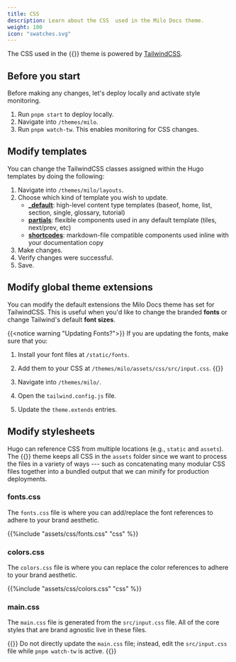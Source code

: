 ```yaml
---
title: CSS
description: Learn about the CSS  used in the Milo Docs theme.
weight: 100
icon: "swatches.svg"
---
```


The CSS used in the {{<prod>}} theme is powered by [TailwindCSS](https://tailwindcss.com/docs/installation).

## Before you start

Before making any changes, let's deploy locally and activate style monitoring.

1. Run `pnpm start` to deploy locally.
2. Navigate into `/themes/milo`.
3. Run `pnpm watch-tw`. This enables monitoring for CSS changes.

## Modify templates

You can change the TailwindCSS classes assigned within the Hugo templates by doing the following:

1. Navigate into `/themes/milo/layouts`.
2. Choose which kind of template you wish to update.
   - [**_default**](/reference/layouts/defaults): high-level content type templates (baseof, home, list, section, single, glossary, tutorial)
   - [**partials**](/reference/layouts/partials): flexible components used in any default template (tiles, next/prev, etc)
   - [**shortcodes**](/reference/layouts/shortcodes): markdown-file compatible components used inline with your documentation copy
3. Make changes.
4. Verify changes were successful.
5. Save.

## Modify global theme extensions

You can modify the default extensions the Milo Docs theme has set for TailwindCSS. This is useful when you'd like to change the branded **fonts** or change Tailwind's default **font sizes**. 

{{<notice warning "Updating Fonts?">}}
If you are updating the fonts, make sure that you:
1. Install your font files at `/static/fonts`.
2. Add them to your CSS at `/themes/milo/assets/css/src/input.css`.
{{</notice>}}

1. Navigate into `/themes/milo/`.
2. Open the `tailwind.config.js` file.
3. Update the `theme.extends` entries.

## Modify stylesheets 

Hugo can reference CSS from multiple locations (e.g., `static` and `assets`). The {{<prod>}} theme keeps all CSS in the `assets` folder since we want to process the files in a variety of ways --- such as concatenating many modular CSS files together into a bundled output that we can minify for production deployments. 

### fonts.css

The `fonts.css` file is where you can add/replace the font references to adhere to your brand aesthetic.

{{%include "assets/css/fonts.css" "css" %}}

### colors.css

The `colors.css` file is where you can replace the color references to adhere to your brand aesthetic. 

{{%include "assets/css/colors.css" "css" %}}

### main.css

The `main.css` file is generated from the `src/input.css` file. All of the core styles that are brand agnostic live in these files. 

{{<notice warning>}}
Do not directly update the `main.css` file; instead, edit the `src/input.css` file while `pnpm watch-tw` is active.
{{</notice>}}